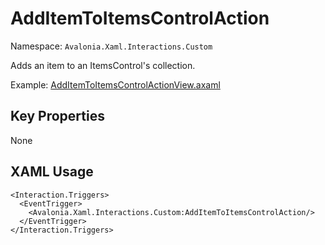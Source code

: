 # AddItemToItemsControlAction

Namespace: `Avalonia.Xaml.Interactions.Custom`

Adds an item to an ItemsControl's collection.

Example: [AddItemToItemsControlActionView.axaml](samples/BehaviorsTestApplication/Views/Pages/AddItemToItemsControlActionView.axaml)

## Key Properties
None

## XAML Usage
```xaml
<Interaction.Triggers>
  <EventTrigger>
    <Avalonia.Xaml.Interactions.Custom:AddItemToItemsControlAction/>
  </EventTrigger>
</Interaction.Triggers>
```
